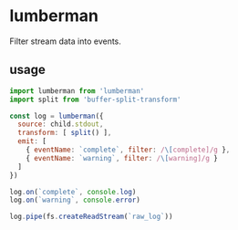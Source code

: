 # lumberman

Filter stream data into events.

## usage
```javascript
import lumberman from 'lumberman'
import split from 'buffer-split-transform'

const log = lumberman({
  source: child.stdout,
  transform: [ split() ],
  emit: [
    { eventName: `complete`, filter: /\[complete]/g },
    { eventName: `warning`, filter: /\[warning]/g }
  ]
})

log.on(`complete`, console.log)
log.on(`warning`, console.error)

log.pipe(fs.createReadStream(`raw_log`))
```
